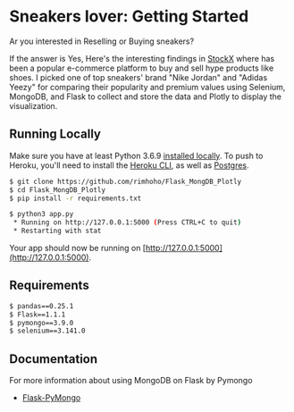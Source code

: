 # Sneakers lover: Getting Started

Ar you interested in Reselling or Buying sneakers?

If the answer is Yes, Here's the interesting findings in [StockX](https://stockx.com/adidas-yeezy-500-soft-vision) where has been a popular e-commerce platform to buy and sell hype products like shoes. I picked one of top sneakers' brand "Nike Jordan" and "Adidas Yeezy" for comparing their popularity and premium values using Selenium, MongoDB, and Flask to collect and store the data and Plotly to display the visualization. 

## Running Locally

Make sure you have at least Python 3.6.9 [installed locally](http://install.python-guide.org). To push to Heroku, you'll need to install the [Heroku CLI](https://devcenter.heroku.com/articles/heroku-cli), as well as [Postgres](https://devcenter.heroku.com/articles/heroku-postgresql#local-setup).

```sh
$ git clone https://github.com/rimhoho/Flask_MongDB_Plotly
$ cd Flask_MongDB_Plotly
$ pip install -r requirements.txt

$ python3 app.py
 * Running on http://127.0.0.1:5000 (Press CTRL+C to quit)
 * Restarting with stat
```

Your app should now be running on [http://127.0.0.1:5000](http://127.0.0.1:5000).

## Requirements

```sh
$ pandas==0.25.1
$ Flask==1.1.1
$ pymongo==3.9.0
$ selenium==3.141.0
```

## Documentation

For more information about using MongoDB on Flask by Pymongo

- [Flask-PyMongo](https://flask-pymongo.readthedocs.io/en/latest/)

